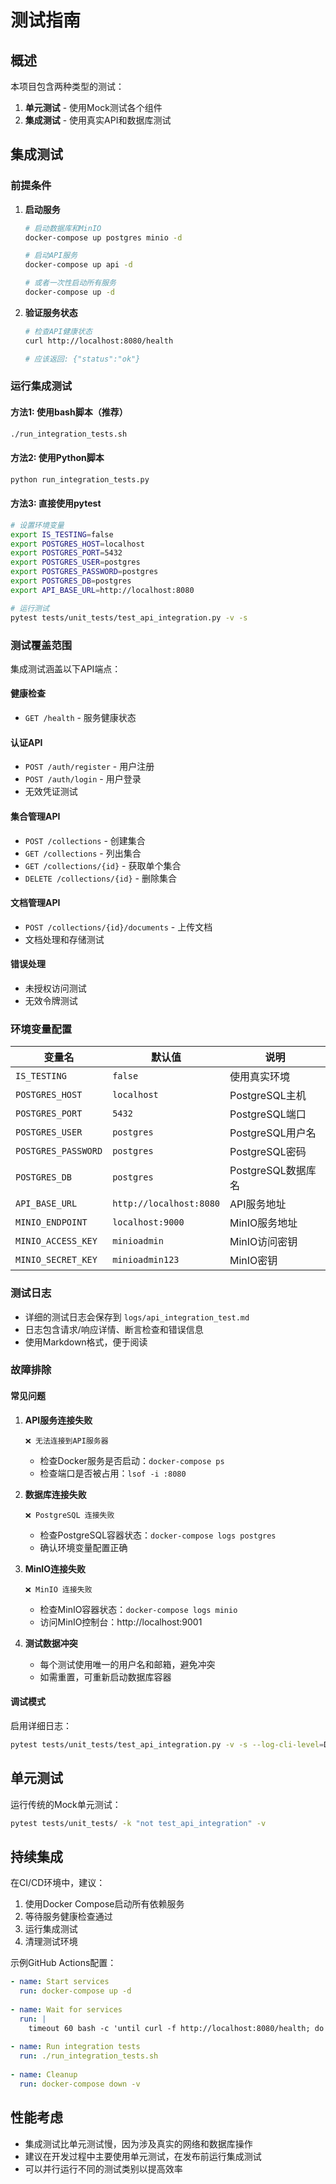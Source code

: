 # 测试指南

## 概述

本项目包含两种类型的测试：

1. **单元测试** - 使用Mock测试各个组件
2. **集成测试** - 使用真实API和数据库测试

## 集成测试

### 前提条件

1. **启动服务**
   ```bash
   # 启动数据库和MinIO
   docker-compose up postgres minio -d
   
   # 启动API服务
   docker-compose up api -d
   
   # 或者一次性启动所有服务
   docker-compose up -d
   ```

2. **验证服务状态**
   ```bash
   # 检查API健康状态
   curl http://localhost:8080/health
   
   # 应该返回: {"status":"ok"}
   ```

### 运行集成测试

#### 方法1: 使用bash脚本（推荐）
```bash
./run_integration_tests.sh
```

#### 方法2: 使用Python脚本
```bash
python run_integration_tests.py
```

#### 方法3: 直接使用pytest
```bash
# 设置环境变量
export IS_TESTING=false
export POSTGRES_HOST=localhost
export POSTGRES_PORT=5432
export POSTGRES_USER=postgres
export POSTGRES_PASSWORD=postgres
export POSTGRES_DB=postgres
export API_BASE_URL=http://localhost:8080

# 运行测试
pytest tests/unit_tests/test_api_integration.py -v -s
```

### 测试覆盖范围

集成测试涵盖以下API端点：

#### 健康检查
- `GET /health` - 服务健康状态

#### 认证API
- `POST /auth/register` - 用户注册
- `POST /auth/login` - 用户登录
- 无效凭证测试

#### 集合管理API
- `POST /collections` - 创建集合
- `GET /collections` - 列出集合
- `GET /collections/{id}` - 获取单个集合
- `DELETE /collections/{id}` - 删除集合

#### 文档管理API
- `POST /collections/{id}/documents` - 上传文档
- 文档处理和存储测试

#### 错误处理
- 未授权访问测试
- 无效令牌测试

### 环境变量配置

| 变量名 | 默认值 | 说明 |
|--------|--------|------|
| `IS_TESTING` | `false` | 使用真实环境 |
| `POSTGRES_HOST` | `localhost` | PostgreSQL主机 |
| `POSTGRES_PORT` | `5432` | PostgreSQL端口 |
| `POSTGRES_USER` | `postgres` | PostgreSQL用户名 |
| `POSTGRES_PASSWORD` | `postgres` | PostgreSQL密码 |
| `POSTGRES_DB` | `postgres` | PostgreSQL数据库名 |
| `API_BASE_URL` | `http://localhost:8080` | API服务地址 |
| `MINIO_ENDPOINT` | `localhost:9000` | MinIO服务地址 |
| `MINIO_ACCESS_KEY` | `minioadmin` | MinIO访问密钥 |
| `MINIO_SECRET_KEY` | `minioadmin123` | MinIO密钥 |

### 测试日志

- 详细的测试日志会保存到 `logs/api_integration_test.md`
- 日志包含请求/响应详情、断言检查和错误信息
- 使用Markdown格式，便于阅读

### 故障排除

#### 常见问题

1. **API服务连接失败**
   ```
   ❌ 无法连接到API服务器
   ```
   - 检查Docker服务是否启动：`docker-compose ps`
   - 检查端口是否被占用：`lsof -i :8080`

2. **数据库连接失败**
   ```
   ❌ PostgreSQL 连接失败
   ```
   - 检查PostgreSQL容器状态：`docker-compose logs postgres`
   - 确认环境变量配置正确

3. **MinIO连接失败**
   ```
   ❌ MinIO 连接失败
   ```
   - 检查MinIO容器状态：`docker-compose logs minio`
   - 访问MinIO控制台：http://localhost:9001

4. **测试数据冲突**
   - 每个测试使用唯一的用户名和邮箱，避免冲突
   - 如需重置，可重新启动数据库容器

#### 调试模式

启用详细日志：
```bash
pytest tests/unit_tests/test_api_integration.py -v -s --log-cli-level=DEBUG
```

## 单元测试

运行传统的Mock单元测试：
```bash
pytest tests/unit_tests/ -k "not test_api_integration" -v
```

## 持续集成

在CI/CD环境中，建议：
1. 使用Docker Compose启动所有依赖服务
2. 等待服务健康检查通过
3. 运行集成测试
4. 清理测试环境

示例GitHub Actions配置：
```yaml
- name: Start services
  run: docker-compose up -d
  
- name: Wait for services
  run: |
    timeout 60 bash -c 'until curl -f http://localhost:8080/health; do sleep 2; done'
    
- name: Run integration tests
  run: ./run_integration_tests.sh
  
- name: Cleanup
  run: docker-compose down -v
```

## 性能考虑

- 集成测试比单元测试慢，因为涉及真实的网络和数据库操作
- 建议在开发过程中主要使用单元测试，在发布前运行集成测试
- 可以并行运行不同的测试类别以提高效率 